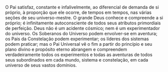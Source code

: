 ﻿O Pai satisfaz, constante e infalivelmente, ao diferencial de demanda de si próprio, à proporção que ele ocorre, de tempos em tempos, nas várias seções de seu universo-mestre. O grande Deus conhece e compreende a si próprio; é infinitamente autoconsciente de todos seus atributos primordiais de perfeição. Deus não é um acidente cósmico; nem é um experimentador do universo. Os Soberanos do Universo podem envolver-se em aventura; os Pais da Constelação podem experimentar; os líderes dos sistemas podem praticar; mas o Pai Universal vê o fim a partir do princípio e seu plano divino e propósito eterno abrangem e compreendem verdadeiramente todos os experimentos e todas as aventuras de todos seus subordinados em cada mundo, sistema e constelação, em cada universo de seus vastos domínios.
